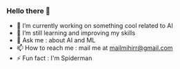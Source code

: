 ### Hello there 👋






- 🔭 I’m currently working on something cool related to AI
- 🌱 I’m still learning and improving my skills 
- 💬 Ask me : about AI and ML
- 📫 How to reach me : mail me at mailmihirr@gmail.com
- ⚡ Fun fact : I'm Spiderman 
